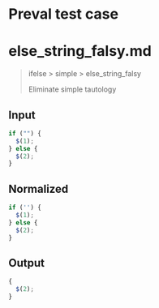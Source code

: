 # Preval test case

# else_string_falsy.md

> ifelse > simple > else_string_falsy
>
> Eliminate simple tautology

## Input

`````js filename=intro
if ("") {
  $(1);
} else {
  $(2);
}
`````

## Normalized

`````js filename=intro
if ('') {
  $(1);
} else {
  $(2);
}
`````

## Output

`````js filename=intro
{
  $(2);
}
`````
